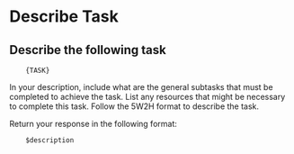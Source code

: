 # Describe Task

## Describe the following task

```plaintext
    {TASK}
```

In your description, include what are the general subtasks that must be completed to achieve the task. List any resources that might be necessary to complete this task. Follow the 5W2H format to describe the task.

Return your response in the following format:

```plaintext
    $description
```